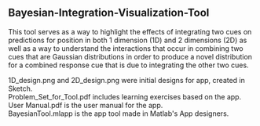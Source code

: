 ## Bayesian-Integration-Visualization-Tool
This tool serves as a way to highlight the effects of integrating two cues on predictions for position in both 1 dimension (1D) and 2 dimensions (2D) as well as a way to understand the interactions that occur in combining two cues that are Gaussian distributions in order to produce a novel distribution for a combined response cue that is due to integrating the other two cues.

  1D_design.png and 2D_design.png were initial designs for app, created in Sketch.   
  Problem_Set_for_Tool.pdf includes learning exercises based on the app.   
  User Manual.pdf is the user manual for the app.   
  BayesianTool.mlapp is the app tool made in Matlab's App designers.   
